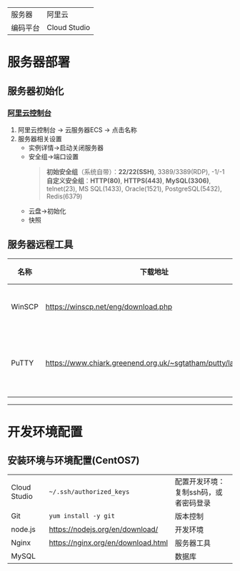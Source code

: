 | | |
|-|-|
| 服务器 | 阿里云 |
| 编码平台 | Cloud Studio |

# 服务器部署

## 服务器初始化

### [阿里云控制台](https://ecs.console.aliyun.com/#/home)
1. 阿里云控制台 -> 云服务器ECS -> 点击名称
2. 服务器相关设置
    - 实例详情→启动关闭服务器
    - 安全组→端口设置
        > **初始安全组**（系统自带）：**22/22(SSH)**, 3389/3389(RDP), -1/-1     
        > **自定义安全组**：**HTTP(80)**, **HTTPS(443)**, **MySQL(3306)**, telnet(23), MS SQL(1433), Oracle(1521), PostgreSQL(5432), Redis(6379)
    - 云盘→初始化
    - 快照

## 服务器远程工具
| 名称 | 下载地址 | 作用 |
|-|-|-|
| WinSCP | https://winscp.net/eng/download.php | 文件传输 |
| PuTTY | https://www.chiark.greenend.org.uk/~sgtatham/putty/latest.html | 服务器命令行 |


------------------------------------------------------------------------------------------


# 开发环境配置

## 安装环境与环境配置(CentOS7)
| | | |
|-|-|-|
| Cloud Studio | ```~/.ssh/authorized_keys``` | 配置开发环境：复制ssh码，或者密码登录 |
| Git | ```yum install -y git``` | 版本控制 |
| node.js | https://nodejs.org/en/download/ | 开发环境 |
| Nginx | https://nginx.org/en/download.html | 服务器工具 |
| MySQL |  | 数据库 |


